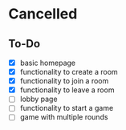 # Cancelled

## To-Do

- [x] basic homepage
- [x] functionality to create a room
- [x] functionality to join a room
- [x] functionality to leave a room
- [ ] lobby page
- [ ] functionality to start a game
- [ ] game with multiple rounds
